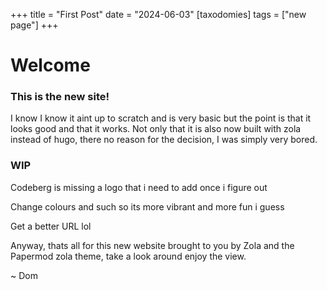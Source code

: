+++
title = "First Post"
date = "2024-06-03"
[taxodomies]
tags = ["new page"]
+++

# Welcome

### This is the new site!

I know I know it aint up to scratch and is very basic but the point is that it looks good and that it works. Not only that it is also now built with zola instead of hugo, there no reason for the decision, I was simply very bored.

### WIP

Codeberg is missing a logo that i need to add once i figure out

Change colours and such so its more vibrant and more fun i guess

Get a better URL lol

Anyway, thats all for this new website brought to you by Zola and the Papermod zola theme, take a look around enjoy the view.

~ Dom